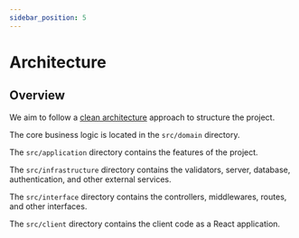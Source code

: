 ```yaml
---
sidebar_position: 5
---
```


# Architecture

## Overview

We aim to follow a [clean architecture](https://blog.cleancoder.com/uncle-bob/2012/08/13/the-clean-architecture.html) approach to structure the project.

The core business logic is located in the `src/domain` directory.

The `src/application` directory contains the features of the project.

The `src/infrastructure` directory contains the validators, server, database, authentication, and other external services.

The `src/interface` directory contains the controllers, middlewares, routes, and other interfaces.

The `src/client` directory contains the client code as a React application.
